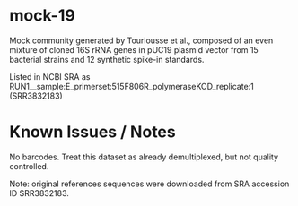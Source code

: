 # mock-19

Mock community generated by Tourlousse et al., composed of an even mixture of cloned 16S rRNA genes in pUC19 plasmid vector from 15 bacterial strains and 12 synthetic spike-in standards.

Listed in NCBI SRA as RUN1__sample:E_primerset:515F806R_polymeraseKOD_replicate:1 (SRR3832183)

# Known Issues / Notes

No barcodes. Treat this dataset as already demultiplexed, but not quality controlled.

Note: original references sequences were downloaded from SRA accession ID SRR3832183.
